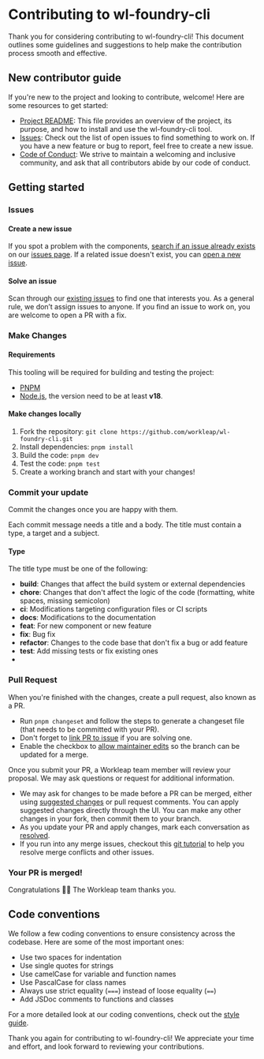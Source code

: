 # Contributing to wl-foundry-cli

Thank you for considering contributing to wl-foundry-cli! This document outlines some guidelines and suggestions to help make the contribution process smooth and effective.

## New contributor guide

If you're new to the project and looking to contribute, welcome! Here are some resources to get started:

- [Project README](README.md): This file provides an overview of the project, its purpose, and how to install and use the wl-foundry-cli tool.
- [Issues](https://github.com/workleap/wl-foundry-cli/issues): Check out the list of open issues to find something to work on. If you have a new feature or bug to report, feel free to create a new issue.
- [Code of Conduct](CODE_OF_CONDUCT.md): We strive to maintain a welcoming and inclusive community, and ask that all contributors abide by our code of conduct.

## Getting started

### Issues

#### Create a new issue

If you spot a problem with the components, [search if an issue already exists](https://docs.github.com/en/search-github/searching-on-github/searching-issues-and-pull-requests#search-by-the-title-body-or-comments) on our [issues page](https://github.com/workleap/wl-foundry-cli/issues). If a related issue doesn't exist, you can [open a new issue](https://github.com/workleap/wl-foundry-cli/issues).

#### Solve an issue

Scan through our [existing issues](https://github.com/workleap/wl-foundry-cli/issues) to find one that interests you. As a general rule, we don’t assign issues to anyone. If you find an issue to work on, you are welcome to open a PR with a fix.

### Make Changes

#### Requirements

This tooling will be required for building and testing the project:
- [PNPM](https://pnpm.io/) 
- [Node.js](https://nodejs.org/en), the version need to be at least **v18**.

#### Make changes locally

1. Fork the repository: `git clone https://github.com/workleap/wl-foundry-cli.git`
2. Install dependencies: `pnpm install`
3. Build the code: `pnpm dev`
4. Test the code: `pnpm test`
5. Create a working branch and start with your changes!

### Commit your update

Commit the changes once you are happy with them.

Each commit message needs a title and a body. The title must contain a type, a target and a subject.

#### Type

The title type must be one of the following:

- **build**: Changes that affect the build system or external dependencies
- **chore**: Changes that don't affect the logic of the code (formatting, white spaces, missing semicolon)
- **ci**: Modifications targeting configuration files or CI scripts
- **docs**: Modifications to the documentation
- **feat**: For new component or new feature
- **fix**: Bug fix
- **refactor**: Changes to the code base that don't fix a bug or add feature
- **test**: Add missing tests or fix existing ones
- 
### Pull Request

When you're finished with the changes, create a pull request, also known as a PR.

- Run `pnpm changeset` and follow the steps to generate a changeset file (that needs to be committed with your PR).
- Don't forget to [link PR to issue](https://docs.github.com/en/issues/tracking-your-work-with-issues/linking-a-pull-request-to-an-issue) if you are solving one.
- Enable the checkbox to [allow maintainer edits](https://docs.github.com/en/github/collaborating-with-issues-and-pull-requests/allowing-changes-to-a-pull-request-branch-created-from-a-fork) so the branch can be updated for a merge.

Once you submit your PR, a Workleap team member will review your proposal. We may ask questions or request for additional information.

- We may ask for changes to be made before a PR can be merged, either using [suggested changes](https://docs.github.com/en/github/collaborating-with-issues-and-pull-requests/incorporating-feedback-in-your-pull-request) or pull request comments. You can apply suggested changes directly through the UI. You can make any other changes in your fork, then commit them to your branch.
- As you update your PR and apply changes, mark each conversation as [resolved](https://docs.github.com/en/github/collaborating-with-issues-and-pull-requests/commenting-on-a-pull-request#resolving-conversations).
- If you run into any merge issues, checkout this [git tutorial](https://lab.github.com/githubtraining/managing-merge-conflicts) to help you resolve merge conflicts and other issues.

### Your PR is merged!

Congratulations :tada::tada: The Workleap team thanks you.






## Code conventions

We follow a few coding conventions to ensure consistency across the codebase. Here are some of the most important ones:

- Use two spaces for indentation
- Use single quotes for strings
- Use camelCase for variable and function names
- Use PascalCase for class names
- Always use strict equality (`===`) instead of loose equality (`==`)
- Add JSDoc comments to functions and classes

For a more detailed look at our coding conventions, check out the [style guide](https://github.com/wl-foundry/wl-foundry-cli/blob/main/STYLE_GUIDE.md).

Thank you again for contributing to wl-foundry-cli! We appreciate your time and effort, and look forward to reviewing your contributions.
